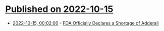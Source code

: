 # [Published on 2022-10-15](index.md)

* [2022-10-15, 00:02:00](https://science.slashdot.org/story/22/10/14/2131256/fda-officially-declares-a-shortage-of-adderall?utm_source=rss1.0mainlinkanon&utm_medium=feed) - [FDA Officially Declares a Shortage of Adderall](https://science.slashdot.org/story/22/10/14/2131256/fda-officially-declares-a-shortage-of-adderall?utm_source=rss1.0mainlinkanon&utm_medium=feed)

